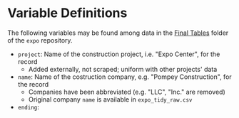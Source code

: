 # Variable Definitions

The following variables may be found among data in the [Final Tables](https://github.com/jamisoncrawford/expo/tree/master/Final%20Tables) folder of the `expo` repository.

* `project`: Name of the construction project, i.e. "Expo Center", for the record
    - Added externally, not scraped; uniform with other projects' data
* `name`: Name of the costruction company, e.g. "Pompey Construction", for the record
    - Companies have been abbreviated (e.g. "LLC", "Inc." are removed)
    - Original company `name` is available in `expo_tidy_raw.csv`
* `ending`:
